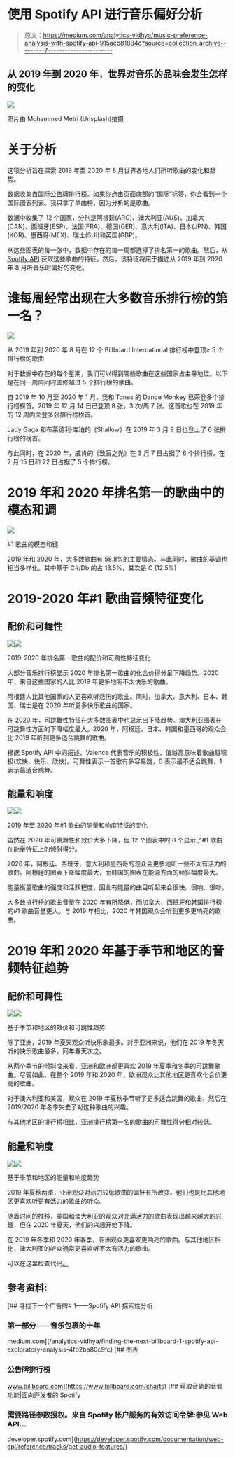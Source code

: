 # 使用 Spotify API 进行音乐偏好分析

> 原文：<https://medium.com/analytics-vidhya/music-preference-analysis-with-spotify-api-915acb81884c?source=collection_archive---------7----------------------->

## 从 2019 年到 2020 年，世界对音乐的品味会发生怎样的变化

![](img/01150fefd764196835c03a7eb312f676.png)

照片由 Mohammed Metri (Unsplash)拍摄

# 关于分析

这项分析旨在探索 2019 年至 2020 年 8 月世界各地人们所听歌曲的变化和趋势。

数据收集自国际[公告牌排行榜](https://www.billboard.com/charts)。如果你点击页面底部的“国际”标签，你会看到一个国际图表列表。我只拿了单曲榜，因为分析的是歌曲。

数据中收集了 12 个国家，分别是阿根廷(ARG)、澳大利亚(AUS)、加拿大(CAN)、西班牙(ESP)、法国(FRA)、德国(GER)、意大利(ITA)、日本(JPN)、韩国(KOR)、墨西哥(MEX)、瑞士(SUI)和英国(GBP)。

从这些图表的每一张中，数据中存在的每一周都选择了排名第一的歌曲。然后，从 [Spotify API](https://developer.spotify.com/documentation/web-api/reference/tracks/get-audio-features/) 获取这些歌曲的特征。然后，该特征将用于描述从 2019 年到 2020 年 8 月听音乐时偏好的变化。

# 谁每周经常出现在大多数音乐排行榜的第一名？

![](img/da7e5fe525558d553b243a89b1a9d4a6.png)

从 2019 年到 2020 年 8 月在 12 个 Billboard International 排行榜中登顶≥ 5 个排行榜的歌曲

对于数据中存在的每个星期，我们可以得到哪些歌曲在这些国家占主导地位。以下是在同一周内同时主修超过 5 个排行榜的歌曲。

自 2019 年 10 月至 2020 年 1 月，我和 Tones 的 Dance Monkey 已荣登多个排行榜榜首。2019 年 12 月 14 日已登顶 8 张，3 次/周 7 张。这首歌也在 2019 年的 12 周内荣登多张排行榜榜首。

Lady Gaga 和布莱德利·库珀的《Shallow》在 2019 年 3 月 9 日也登上了 6 张排行榜的榜首。

与此同时，在 2020 年，威肯的《致盲之光》在 3 月 7 日占据了 6 个排行榜，在 2 月 15 日和 22 日占据了 5 个排行榜。

# 2019 年和 2020 年排名第一的歌曲中的模态和调

![](img/befa8e95c21063ab1c5988424a2c429b.png)

#1 歌曲的模态和键

2019 年和 2020 年，大多数歌曲有 58.8%的主要情态。与此同时，歌曲的基调也相当多样化。其中基于 C#/Db 的占 13.5%，其次是 C (12.5%)

# 2019-2020 年#1 歌曲音频特征变化

## 配价和可舞性

![](img/e611f1965db0529aea7804e7c48bb4c2.png)![](img/844d0571b04621706c3f0cf2320fb749.png)

2019-2020 年排名第一歌曲的配价和可跳性特征变化

大部分音乐排行榜显示 2020 年排名第一歌曲的化合价得分呈下降趋势。2020 年，来自这些国家的人比 2019 年更多地听不太快乐的歌曲。

阿根廷人比其他国家的人更喜欢听悲伤的歌曲。同时，加拿大、意大利、日本、韩国、瑞士是在 2020 年听更多快乐歌曲的国家。

在 2020 年，可跳舞性特征在大多数图表中也显示出下降趋势。澳大利亚图表在可跳舞性方面的下降幅度最大。2020 年，阿根廷、日本、韩国和墨西哥的观众会比 2019 年听到更多适合跳舞的歌曲。

根据 Spotify API 中的描述，Valence 代表音乐的积极性，值越高意味着歌曲越积极(欢快、快乐、欣快)。可舞性表示一首歌有多容易跳，0 表示最不适合跳舞，1 表示最适合跳舞。

## 能量和响度

![](img/aab31647c918d3b0cdb0e27d668b94e0.png)![](img/5aae65026265cfacdb2609031633a958.png)

2019 年至 2020 年#1 歌曲的能量和响度特征的变化

虽然在 2020 年可跳舞性和效价大多下降，但 12 个图表中的 8 个显示了#1 歌曲在能量特征上的倾斜得分。

2020 年，阿根廷、西班牙、意大利和墨西哥的观众会更多地听一些不太有活力的歌曲。阿根廷的图表下降幅度最大，而韩国的图表在能源方面的倾斜幅度最大。

能量衡量歌曲的强度和活跃程度，因此有能量的曲目听起来会很快、很响、很吵。

大多数排行榜的歌曲音量在 2020 年有所降低，而加拿大、西班牙和韩国排行榜的#1 歌曲音量更大。与 2019 年相比，2020 年韩国观众会听到更多更响亮的歌曲。

# 2019 年和 2020 年基于季节和地区的音频特征趋势

## 配价和可舞性

![](img/97ec4a8070e446a26cd253557313348a.png)![](img/41c73daeae639650e295ed85064ff022.png)

基于季节和地区的效价和可跳性趋势

除了亚洲，2019 年夏天观众听快乐歌最多。对于亚洲来说，他们在 2019 年冬天听的快乐歌曲最多，同年春天次之。

从两个季节的倾斜度来看，亚洲和欧洲都更喜欢 2019 年夏季和冬季的可跳舞歌曲。尽管如此，在整个 2019 年和 2020 年，欧洲观众比其他地区更喜欢化合价更高的歌曲。

对于澳大利亚和美国，观众在 2019 年夏秋季节听了更多适合跳舞的歌曲，然后在 2019/2020 年冬季失去了对这种歌曲的兴趣。

与其他地区的排行榜相比，亚洲排行榜第一名的歌曲的可舞性得分相对较低。

## 能量和响度

![](img/78cc595ba8e51275dd93a77353b1881b.png)![](img/b9f58d5d781ae3af879772e51e1d7804.png)

基于季节和地区的能量和响度趋势

2019 年夏秋两季，亚洲观众对活力较低歌曲的偏好有所改变。他们也是比其他地区更喜欢听更有活力的歌曲的听众。

随着时间的推移，美国和澳大利亚的观众对充满活力的歌曲表现出越来越大的兴趣，但在 2020 年夏天，他们的兴趣开始下降。

在 2019 年冬季和 2020 年春季，亚洲观众更喜欢更响亮的歌曲。与其他地区相比，澳大利亚的听众通常更喜欢听不太有活力的歌曲。

可以在这里检查代码[。](https://github.com/intandeay/Music-Analysis)

## 参考资料:

[](/analytics-vidhya/finding-the-next-billboard-1-spotify-api-exploratory-analysis-4fb2ba80c9fc) [## 寻找下一个广告牌# 1——Spotify API 探索性分析

### 第一部分——音乐包裹的十年

medium.com](/analytics-vidhya/finding-the-next-billboard-1-spotify-api-exploratory-analysis-4fb2ba80c9fc) [](https://www.billboard.com/charts) [## 图表

### 公告牌排行榜

www.billboard.com](https://www.billboard.com/charts) [](https://developer.spotify.com/documentation/web-api/reference/tracks/get-audio-features/) [## 获取音轨的音频功能|面向开发者的 Spotify

### 需要路径参数授权。来自 Spotify 帐户服务的有效访问令牌:参见 Web API…

developer.spotify.com](https://developer.spotify.com/documentation/web-api/reference/tracks/get-audio-features/)